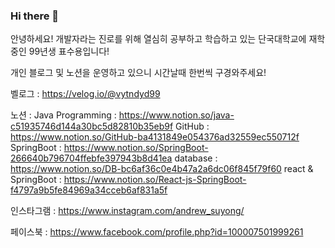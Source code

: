 ### Hi there 👋

안녕하세요! 개발자라는 진로를 위해 열심히 공부하고 학습하고 있는 단국대학교에 재학중인 99년생 표수용입니다!

개인 블로그 및 노션을 운영하고 있으니 시간날때 한번씩 구경와주세요! 

벨로그 : https://velog.io/@vytndyd99

노션 : 
Java Programming : https://www.notion.so/java-c51935746d144a30bc5d82810b35eb9f
GitHub : https://www.notion.so/GitHub-ba4131849e054376ad32559ec550712f
SpringBoot : https://www.notion.so/SpringBoot-266640b796704ffebfe397943b8d41ea
database : https://www.notion.so/DB-bc6af36c0e4b47a2a6dc06f845f79f60
react & SpringBoot : https://www.notion.so/React-js-SpringBoot-f4797a9b5fe84969a34cceb6af831a5f

인스타그램 : https://www.instagram.com/andrew_suyong/

페이스북 : https://www.facebook.com/profile.php?id=100007501999261
